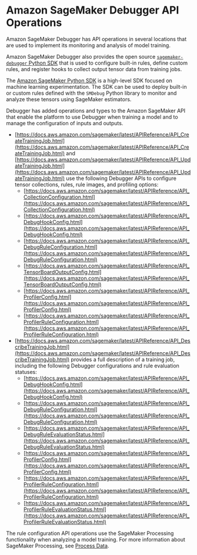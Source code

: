 # Amazon SageMaker Debugger API Operations<a name="debugger-apis"></a>

Amazon SageMaker Debugger has API operations in several locations that are used to implement its monitoring and analysis of model training\.

Amazon SageMaker Debugger also provides the open source [`sagemaker-debugger` Python SDK](https://github.com/awslabs/sagemaker-debugger/tree/master/smdebug) that is used to configure built\-in rules, define custom rules, and register hooks to collect output tensor data from training jobs\.

The [Amazon SageMaker Python SDK](https://sagemaker.readthedocs.io/en/stable/) is a high\-level SDK focused on machine learning experimentation\. The SDK can be used to deploy built\-in or custom rules defined with the `SMDebug` Python library to monitor and analyze these tensors using SageMaker estimators\.

Debugger has added operations and types to the Amazon SageMaker API that enable the platform to use Debugger when training a model and to manage the configuration of inputs and outputs\. 
+ [https://docs.aws.amazon.com/sagemaker/latest/APIReference/API_CreateTrainingJob.html](https://docs.aws.amazon.com/sagemaker/latest/APIReference/API_CreateTrainingJob.html) and [https://docs.aws.amazon.com/sagemaker/latest/APIReference/API_UpdateTrainingJob.html](https://docs.aws.amazon.com/sagemaker/latest/APIReference/API_UpdateTrainingJob.html) use the following Debugger APIs to configure tensor collections, rules, rule images, and profiling options:
  + [https://docs.aws.amazon.com/sagemaker/latest/APIReference/API_CollectionConfiguration.html](https://docs.aws.amazon.com/sagemaker/latest/APIReference/API_CollectionConfiguration.html)
  + [https://docs.aws.amazon.com/sagemaker/latest/APIReference/API_DebugHookConfig.html](https://docs.aws.amazon.com/sagemaker/latest/APIReference/API_DebugHookConfig.html)
  + [https://docs.aws.amazon.com/sagemaker/latest/APIReference/API_DebugRuleConfiguration.html](https://docs.aws.amazon.com/sagemaker/latest/APIReference/API_DebugRuleConfiguration.html)
  + [https://docs.aws.amazon.com/sagemaker/latest/APIReference/API_TensorBoardOutputConfig.html](https://docs.aws.amazon.com/sagemaker/latest/APIReference/API_TensorBoardOutputConfig.html)
  + [https://docs.aws.amazon.com/sagemaker/latest/APIReference/API_ProfilerConfig.html](https://docs.aws.amazon.com/sagemaker/latest/APIReference/API_ProfilerConfig.html)
  + [https://docs.aws.amazon.com/sagemaker/latest/APIReference/API_ProfilerRuleConfiguration.html](https://docs.aws.amazon.com/sagemaker/latest/APIReference/API_ProfilerRuleConfiguration.html)
+ [https://docs.aws.amazon.com/sagemaker/latest/APIReference/API_DescribeTrainingJob.html](https://docs.aws.amazon.com/sagemaker/latest/APIReference/API_DescribeTrainingJob.html) provides a full description of a training job, including the following Debugger configurations and rule evaluation statuses:
  + [https://docs.aws.amazon.com/sagemaker/latest/APIReference/API_DebugHookConfig.html](https://docs.aws.amazon.com/sagemaker/latest/APIReference/API_DebugHookConfig.html)
  + [https://docs.aws.amazon.com/sagemaker/latest/APIReference/API_DebugRuleConfiguration.html](https://docs.aws.amazon.com/sagemaker/latest/APIReference/API_DebugRuleConfiguration.html)
  + [https://docs.aws.amazon.com/sagemaker/latest/APIReference/API_DebugRuleEvaluationStatus.html](https://docs.aws.amazon.com/sagemaker/latest/APIReference/API_DebugRuleEvaluationStatus.html)
  + [https://docs.aws.amazon.com/sagemaker/latest/APIReference/API_ProfilerConfig.html](https://docs.aws.amazon.com/sagemaker/latest/APIReference/API_ProfilerConfig.html)
  + [https://docs.aws.amazon.com/sagemaker/latest/APIReference/API_ProfilerRuleConfiguration.html](https://docs.aws.amazon.com/sagemaker/latest/APIReference/API_ProfilerRuleConfiguration.html)
  + [https://docs.aws.amazon.com/sagemaker/latest/APIReference/API_ProfilerRuleEvaluationStatus.html](https://docs.aws.amazon.com/sagemaker/latest/APIReference/API_ProfilerRuleEvaluationStatus.html)

The rule configuration API operations use the SageMaker Processing functionality when analyzing a model training\. For more information about SageMaker Processing, see [Process Data](processing-job.md)\.